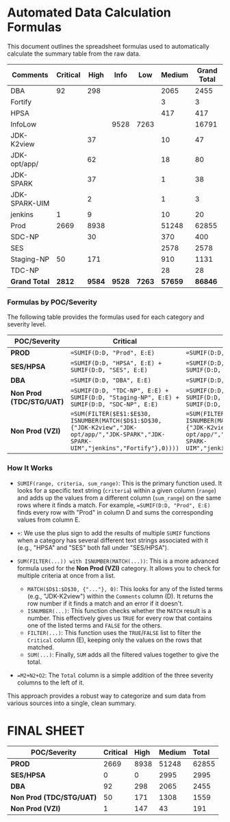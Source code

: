 # Automated Data Calculation Formulas

This document outlines the spreadsheet formulas used to automatically calculate the summary table from the raw data.

| Comments | Critical | High | Info | Low | Medium | Grand Total |
|---|---|---|---|---|---|---|
| DBA | 92 | 298 | | | 2065 | 2455 |
| Fortify | | | | | 3 | 3 |
| HPSA | | | | | 417 | 417 |
| InfoLow | | | 9528 | 7263 | | 16791 |
| JDK-K2view | | 37 | | | 10 | 47 |
| JDK-opt/app/ | | 62 | | | 18 | 80 |
| JDK-SPARK | | 37 | | | 1 | 38 |
| JDK-SPARK-UIM | | 2 | | | 1 | 3 |
| jenkins | 1 | 9 | | | 10 | 20 |
| Prod | 2669 | 8938 | | | 51248 | 62855 |
| SDC-NP | | 30 | | | 370 | 400 |
| SES | | | | | 2578 | 2578 |
| Staging-NP | 50 | 171 | | | 910 | 1131 |
| TDC-NP | | | | | 28 | 28 |
| **Grand Total** | **2812** | **9584** | **9528** | **7263** | **57659** | **86846** |


### Formulas by POC/Severity

The following table provides the formulas used for each category and severity level.

| POC/Severity              | Critical                                                                                                                                      | High                                                                                                                                          | Medium                                                                                                                                        | Total       |
| ------------------------- | --------------------------------------------------------------------------------------------------------------------------------------------- | --------------------------------------------------------------------------------------------------------------------------------------------- | --------------------------------------------------------------------------------------------------------------------------------------------- | ----------- |
| **PROD** | `=SUMIF(D:D, "Prod", E:E)`                                                                                                                    | `=SUMIF(D:D, "Prod", F:F)`                                                                                                                    | `=SUMIF(D:D, "Prod", I:I)`                                                                                                                    | `=M2+N2+O2` |
| **SES/HPSA** | `=SUMIF(D:D, "HPSA", E:E) + SUMIF(D:D, "SES", E:E)`                                                                                             | `=SUMIF(D:D, "HPSA", F:F) + SUMIF(D:D, "SES", F:F)`                                                                                             | `=SUMIF(D:D, "HPSA", I:I) + SUMIF(D:D, "SES", I:I)`                                                                                             | `=M3+N3+O3` |
| **DBA** | `=SUMIF(D:D, "DBA", E:E)`                                                                                                                      | `=SUMIF(D:D, "DBA", F:F)`                                                                                                                      | `=SUMIF(D:D, "DBA", I:I)`                                                                                                                      | `=M4+N4+O4` |
| **Non Prod (TDC/STG/UAT)** | `=SUMIF(D:D, "TDC-NP", E:E) + SUMIF(D:D, "Staging-NP", E:E) + SUMIF(D:D, "SDC-NP", E:E)`                                                          | `=SUMIF(D:D, "TDC-NP", F:F) + SUMIF(D:D, "Staging-NP", F:F) + SUMIF(D:D, "SDC-NP", F:F)`                                                          | `=SUMIF(D:D, "TDC-NP", I:I) + SUMIF(D:D, "Staging-NP", I:I) + SUMIF(D:D, "SDC-NP", I:I)`                                                          | `=M5+N5+O5` |
| **Non Prod (VZI)** | `=SUM(FILTER($E$1:$E$30, ISNUMBER(MATCH($D$1:$D$30, {"JDK-K2view","JDK-opt/app/","JDK-SPARK","JDK-SPARK-UIM","jenkins","Fortify"},0))))` | `=SUM(FILTER($F$1:$F$30, ISNUMBER(MATCH($D$1:$D$30, {"JDK-K2view","JDK-opt/app/","JDK-SPARK","JDK-SPARK-UIM","jenkins","Fortify"},0))))` | `=SUM(FILTER($I$1:$I$30, ISNUMBER(MATCH($D$1:$D$30, {"JDK-K2view","JDK-opt/app/","JDK-SPARK","JDK-SPARK-UIM","jenkins","Fortify"},0))))` | `=M6+N6+O6` |

### How It Works

* `SUMIF(range, criteria, sum_range)`: This is the primary function used. It looks for a specific text string (`criteria`) within a given column (`range`) and adds up the values from a different column (`sum_range`) on the same rows where it finds a match. For example, `=SUMIF(D:D, "Prod", E:E)` finds every row with "Prod" in column D and sums the corresponding values from column E.

* `+`: We use the plus sign to add the results of multiple `SUMIF` functions when a category has several different text strings associated with it (e.g., "HPSA" and "SES" both fall under "SES/HPSA").

* `SUM(FILTER(...)) with ISNUMBER(MATCH(...))`: This is a more advanced formula used for the **Non Prod (VZI)** category. It allows you to check for multiple criteria at once from a list.
    * `MATCH($D$1:$D$30, {"..."}, 0)`: This looks for any of the listed terms (e.g., "JDK-K2view") within the `Comments` column (D). It returns the row number if it finds a match and an error if it doesn't.
    * `ISNUMBER(...)`: This function checks whether the `MATCH` result is a number. This effectively gives us `TRUE` for every row that contains one of the listed terms and `FALSE` for the others.
    * `FILTER(...)`: This function uses the `TRUE`/`FALSE` list to filter the `Critical` column (E), keeping only the values on the rows that matched.
    * `SUM(...)`: Finally, `SUM` adds all the filtered values together to give the total.

* `=M2+N2+O2`: The `Total` column is a simple addition of the three severity columns to the left of it.

This approach provides a robust way to categorize and sum data from various sources into a single, clean summary.


# FINAL SHEET

| POC/Severity              | Critical | High | Medium | Total |
| ------------------------- | :------- | :--- | :----- | :---- |
| **PROD** | 2669     | 8938 | 51248  | 62855 |
| **SES/HPSA** | 0        | 0    | 2995   | 2995  |
| **DBA** | 92       | 298  | 2065   | 2455  |
| **Non Prod (TDC/STG/UAT)**| 50       | 171  | 1308   | 1559  |
| **Non Prod (VZI)** | 1        | 147  | 43     | 191   |















